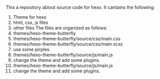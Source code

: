 This a repository ablout source code for hexo. It cantains the following:
1. Theme for hexo
2. html, css, js files
3. other files
The files are organized as follows:
1. themes/hexo-theme-butterfly
2. themes/hexo-theme-butterfly/source/css/main.css
3. themes/hexo-theme-butterfly/source/css/main.scss
4. use some pirples.
5. themes/hexo-theme-butterfly/source/js/main.js
6. change the theme and add some plugins.
7. themes/hexo-theme-butterfly/source/js/main.js
8. change the theme and add some plugins.